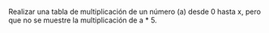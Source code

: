Realizar una tabla de multiplicación de un número (a) desde 0 hasta x, pero que no se muestre la multiplicación de a * 5.

